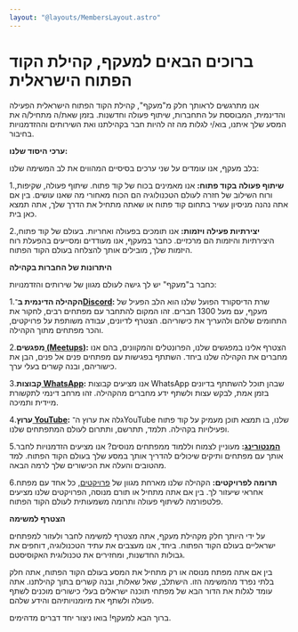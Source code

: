 ```yaml
---
layout: "@layouts/MembersLayout.astro"
---
```



# ברוכים הבאים למעקף, קהילת הקוד הפתוח הישראלית

אנו מתרגשים לראותך חלק מ"מעקף", קהילת הקוד הפתוח הישראלית הפעילה והדינמית, המבוססת על התחברות, שיתוף פעולה וחדשנות. בזמן שאת/ה מתחיל/ה את המסע שלך איתנו, בוא/י לגלות מה זה להיות חבר בקהילתנו ואת השירותים וההזדמנויות בחיבור.

**ערכי היסוד שלנו:**

בלב מעקף, אנו עומדים על שני ערכים בסיסיים המהווים את לב המשימה שלנו:

   1.**שיתוף פעולה בקוד פתוח:** אנו מאמינים בכוח של קוד פתוח. שיתוף פעולה, שקיפות, ורוח השילוב של חזרה לעולם הטכנולוגיה הם הכוח מאחורי מה שאנו עושים. בין אם אתה נהנה מניסיון עשיר בתחום קוד פתוח או שאתה מתחיל את הדרך שלך, אתה תמצא כאן בית.

   2.**יצירתיות פעילה ויזמות:** אנו תומכים בפעולה ואחריות. בעולם של קוד פתוח, היצירתיות והיזמות הם מרכזיים. כחבר במעקף, אנו מעודדים ומסייעים בהפעלת רוח היזמות שלך, מובילים אותך להצלחה בעולם הקוד הפתוח.

**היתרונות של החברות בקהילה**

כחבר ב"מעקף" יש לך גישה לעולם מגוון של שירותים והזדמנויות:

   1.**הקהילה הדינמית ב־<a target="_blank" href="https://discord.com/invite/a2VyCjRk2M">Discord</a>:** שרת הדיסקורד הפועל שלנו הוא הלב הפעיל של מעקף, עם מעל 1300 חברים. זהו המקום להתחבר עם מפתחים רבים, לחקור את התחומים שלהם ולהעריך את כישוריהם. הצטרף לדיונים, עבודה משותפת על פרויקטים, והכר מפתחים מתוך הקהילה.

   2.**מפגשים<a target="_blank" href="https://www.meetup.com/maakaf/"> (Meetups)</a>:** הצטרף אלינו במפגשים שלנו, הפרונטלים והמקוונים, בהם אנו מחברים את הקהילה שלנו ביחד. השתתף בפגישות עם מפתחים פנים אל פנים, הבן את כישוריהם, ובנה קשרים בעלי ערך.

   3.**קבוצות<a target="_blank" href="https://chat.whatsapp.com/CCFkZwKn3oD8kJoRLms7ts"> WhatsApp</a>:** אנו מציעים קבוצות WhatsApp  שבהן תוכל להשתתף בדיונים בזמן אמת, לבקש עצות ולשתף ידע מחברים מהקהילה. זהו מרחב דינמי לתקשורת מיידית ותמיכה.

   4.**ערוץ<a target="_blank" href="https://www.youtube.com/@maakaf-os"> YouTube</a>:** גלה את ערוץ ה־YouTube שלנו, בו תמצא תוכן מעמיק על קוד פתוח ופעילויות בקהילה. תלמד, תתרשם, ותתרום לעולם המתפתחים שלנו.

   5.**[המנטורינג](/members/he_mentoring_project):** מעוניין לצמוח וללמוד ממפתחים מנוסים? אנו מציעים הזדמנויות לחבר אותך עם מפתחים ותיקים שיכולים להדריך אותך במסע שלך בעולם הקוד הפתוח. למד מהטובים והעלה את הכישורים שלך לרמה הבאה.

   6.**תרומה לפרויקטים:** הקהילה שלנו מארחת מגוון של [פרויקטים](/en/members/en_projects_list), כל אחד עם מפתח אחראי שיעזור לך. בין אם אתה מתחיל או תורם מנוסה, הפרויקטים שלנו מציעים פלטפורמה לשיתוף פעולה ותרומה משמעותית לעולם הקוד הפתוח.

**הצטרף למשימה**

על ידי היותך חלק מקהילת מעקף, אתה מצטרף למשימה לחבר ולעזור למפתחים ישראליים בעולם הקוד הפתוח. ביחד, אנו מעצבים את עתיד הטכנולוגיה, דוחפים את גבולות החדשנות, ומחזירים את טכנולוגית האקוסיסטם.

בין אם אתה מפתח מנוסה או רק מתחיל את המסע בעולם הקוד הפתוח, אתה חלק בלתי נפרד מהמשימה הזו. הישתלב, שאל שאלות, ובנה קשרים בתוך קהילתנו. אתה עומד לגלות את הדור הבא של מפתחי תוכנה ישראלים בעלי כישורים מוכנים לשתף פעולה ולשתף את מיומנויותיהם והידע שלהם.

ברוך הבא למעקף! בואו ניצור יחד דברים מדהימים.
   


